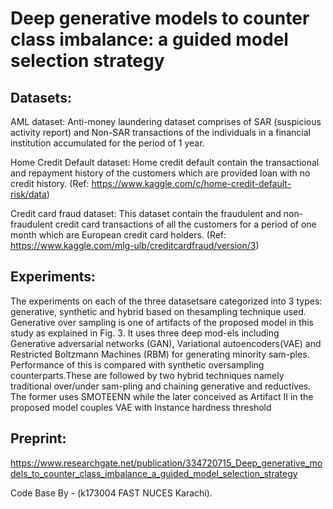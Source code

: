 # Deep generative models to counter class imbalance: a guided model selection strategy

## Datasets:

AML dataset: Anti-money laundering dataset comprises of SAR (suspicious activity report) and Non-SAR transactions of the individuals in a financial institution accumulated for the period of 1 year.
    
Home Credit Default dataset: Home credit default contain the transactional and repayment history of the customers which are provided loan with no credit history. (Ref: https://www.kaggle.com/c/home-credit-default-risk/data)
    
Credit card fraud dataset: This dataset contain the fraudulent and non-fraudulent credit card transactions of all the customers for a period of one month which are European credit card holders. (Ref: https://www.kaggle.com/mlg-ulb/creditcardfraud/version/3)

## Experiments: 

The experiments on each of the three datasetsare  categorized  into  3  types:   generative,  synthetic  and  hybrid  based  on  thesampling  technique  used.   Generative  over  sampling  is  one  of  artifacts  of  the proposed model in this study as explained in Fig.  3.  It uses three deep mod-els including Generative adversarial networks (GAN), Variational autoencoders(VAE) and Restricted Boltzmann Machines (RBM) for generating minority sam-ples. Performance of this is compared with synthetic oversampling counterparts.These are followed by two hybrid techniques namely traditional over/under sam-pling  and  chaining  generative  and  reductives.   The  former  uses  SMOTEENN while  the  later  conceived  as  Artifact  II  in  the  proposed  model  couples  VAE with Instance hardness threshold 

## Preprint: 
https://www.researchgate.net/publication/334720715_Deep_generative_models_to_counter_class_imbalance_a_guided_model_selection_strategy

Code Base By - (k173004 FAST NUCES Karachi).
